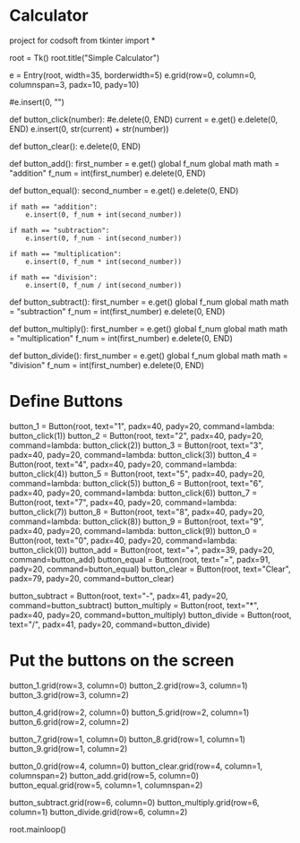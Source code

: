 # Calculator
project for codsoft
from tkinter import *

root = Tk()
root.title("Simple Calculator")

e = Entry(root, width=35, borderwidth=5)
e.grid(row=0, column=0, columnspan=3, padx=10, pady=10)

#e.insert(0, "")

def button_click(number):
	#e.delete(0, END)
	current = e.get()
	e.delete(0, END)
	e.insert(0, str(current) + str(number))

def button_clear():
	e.delete(0, END)

def button_add():
	first_number = e.get()
	global f_num
	global math
	math = "addition"
	f_num = int(first_number)
	e.delete(0, END)

def button_equal():
	second_number = e.get()
	e.delete(0, END)
	
	if math == "addition":
		e.insert(0, f_num + int(second_number))

	if math == "subtraction":
		e.insert(0, f_num - int(second_number))

	if math == "multiplication":
		e.insert(0, f_num * int(second_number))

	if math == "division":
		e.insert(0, f_num / int(second_number))

	

def button_subtract():
	first_number = e.get()
	global f_num
	global math
	math = "subtraction"
	f_num = int(first_number)
	e.delete(0, END)

def button_multiply():
	first_number = e.get()
	global f_num
	global math
	math = "multiplication"
	f_num = int(first_number)
	e.delete(0, END)

def button_divide():
	first_number = e.get()
	global f_num
	global math
	math = "division"
	f_num = int(first_number)
	e.delete(0, END)


# Define Buttons

button_1 = Button(root, text="1", padx=40, pady=20, command=lambda: button_click(1))
button_2 = Button(root, text="2", padx=40, pady=20, command=lambda: button_click(2))
button_3 = Button(root, text="3", padx=40, pady=20, command=lambda: button_click(3))
button_4 = Button(root, text="4", padx=40, pady=20, command=lambda: button_click(4))
button_5 = Button(root, text="5", padx=40, pady=20, command=lambda: button_click(5))
button_6 = Button(root, text="6", padx=40, pady=20, command=lambda: button_click(6))
button_7 = Button(root, text="7", padx=40, pady=20, command=lambda: button_click(7))
button_8 = Button(root, text="8", padx=40, pady=20, command=lambda: button_click(8))
button_9 = Button(root, text="9", padx=40, pady=20, command=lambda: button_click(9))
button_0 = Button(root, text="0", padx=40, pady=20, command=lambda: button_click(0))
button_add = Button(root, text="+", padx=39, pady=20, command=button_add)
button_equal = Button(root, text="=", padx=91, pady=20, command=button_equal)
button_clear = Button(root, text="Clear", padx=79, pady=20, command=button_clear)

button_subtract = Button(root, text="-", padx=41, pady=20, command=button_subtract)
button_multiply = Button(root, text="*", padx=40, pady=20, command=button_multiply)
button_divide = Button(root, text="/", padx=41, pady=20, command=button_divide)

# Put the buttons on the screen

button_1.grid(row=3, column=0)
button_2.grid(row=3, column=1)
button_3.grid(row=3, column=2)

button_4.grid(row=2, column=0)
button_5.grid(row=2, column=1)
button_6.grid(row=2, column=2)

button_7.grid(row=1, column=0)
button_8.grid(row=1, column=1)
button_9.grid(row=1, column=2)

button_0.grid(row=4, column=0)
button_clear.grid(row=4, column=1, columnspan=2)
button_add.grid(row=5, column=0)
button_equal.grid(row=5, column=1, columnspan=2)

button_subtract.grid(row=6, column=0)
button_multiply.grid(row=6, column=1)
button_divide.grid(row=6, column=2)







root.mainloop()
